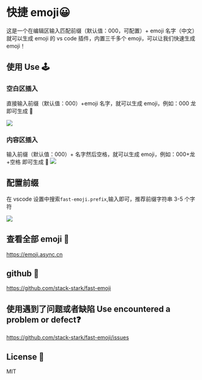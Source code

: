# 快捷 emoji😀

这是一个在编辑区输入匹配前缀（默认值：000，可配置）+ emoji 名字（中文）就可以生成 emoji 的 vs code 插件，内置三千多个 emoji，可以让我们快速生成 emoji！

## 使用 Use 🕹️

### 空白区插入

直接输入前缀（默认值：000）+emoji 名字，就可以生成 emoji，例如：000 龙 即可生成 🐉

![](https://raw.githubusercontents.com/stack-stark/fast-emoji/main/screenshot/example.gif)

### 内容区插入

输入前缀（默认值：000）+ 名字然后空格，就可以生成 emoji，例如：000+龙+空格 即可生成 🐉
![](https://raw.githubusercontents.com/stack-stark/fast-emoji/main/screenshot/example2.gif)

## 配置前缀

在 vscode 设置中搜索`fast-emoji.prefix`,输入即可，推荐前缀字符串 3-5 个字符

![](https://raw.githubusercontents.com/stack-stark/fast-emoji/main/screenshot/setting.png)

## 查看全部 emoji 🔎

https://emoji.async.cn

## github 🔗

https://github.com/stack-stark/fast-emoji

## 使用遇到了问题或者缺陷 Use encountered a problem or defect❓

https://github.com/stack-stark/fast-emoji/issues

## License 📖

MIT
